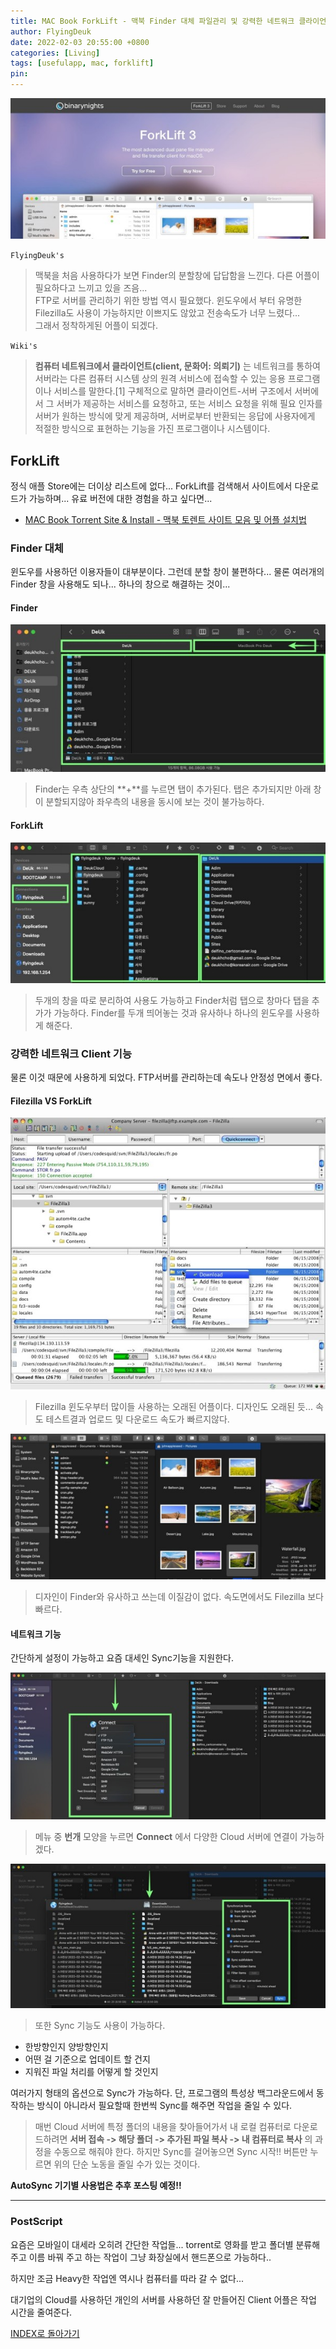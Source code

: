 ```yaml
---
title: MAC Book ForkLift - 맥북 Finder 대체 파일관리 및 강력한 네트워크 클라이언트 기능의 어플(Feat. ForkLift)
author: FlyingDeuk
date: 2022-02-03 20:55:00 +0800
categories: [Living]
tags: [usefulapp, mac, forklift]
pin:
---
```


![forklift](/img/living/app/forklift2.jpg)

`FlyingDeuk's`
> 맥북을 처음 사용하다가 보면 Finder의 분할창에 답답함을 느낀다. 다른 어플이 필요하다고 느끼고 있을 즈음... <br>
FTP로 서버를 관리하기 위한 방법 역시 필요했다. 윈도우에서 부터 유명한 Filezilla도 사용이 가능하지만 이쁘지도 않았고 전송속도가 너무 느렸다... <br>
그래서 정착하게된 어플이 되겠다.

`Wiki's`
> **컴퓨터 네트워크에서 클라이언트(client, 문화어: 의뢰기)** 는 네트워크를 통하여 서버라는 다른 컴퓨터 시스템 상의 원격 서비스에 접속할 수 있는 응용 프로그램이나 서비스를 말한다.[1] 구체적으로 말하면 클라이언트-서버 구조에서 서버에서 그 서버가 제공하는 서비스를 요청하고, 또는 서비스 요청을 위해 필요 인자를 서버가 원하는 방식에 맞게 제공하며, 서버로부터 반환되는 응답에 사용자에게 적절한 방식으로 표현하는 기능을 가진 프로그램이나 시스템이다.

## ForkLift
정식 애플 Store에는 더이상 리스트에 없다... ForkLift를 검색해서 사이트에서 다운로드가 가능하며... 유료 버전에 대한 경험을 하고 싶다면...

- [MAC Book Torrent Site & Install - 맥북 토렌트 사이트 모음 및 어플 설치법](/posts/MACSite/)

### Finder 대체
윈도우를 사용하던 이용자들이 대부분이다. 그런데 분할 창이 불편하다... 물론 여러개의 Finder 창을 사용해도 되나... 하나의 창으로 해결하는 것이...

#### Finder
![forklift](/img/living/app/forklift4.jpg)
> Finder는 우측 상단의 **+**를 누르면 탭이 추가된다. 탭은 추가되지만 아래 창이 분할되지않아 좌우측의 내용을 동시에 보는 것이 불가능하다.

#### ForkLift
![forklift](/img/living/app/forklift6.jpg)
> 두개의 창을 따로 분리하여 사용도 가능하고 Finder처럼 탭으로 창마다 탭을 추가가 가능하다. Finder를 두개 띄어놓는 것과 유사하나 하나의 윈도우를 사용하게 해준다.

### 강력한 네트워크 Client 기능
물론 이것 때문에 사용하게 되었다. FTP서버를 관리하는데 속도나 안정성 면에서 좋다.

#### Filezilla VS ForkLift

![forklift](/img/living/app/forklift1.jpg)
> Filezilla 윈도우부터 많이들 사용하는 오래된 어플이다. 디자인도 오래된 듯... 속도 테스트결과 업로드 및 다운로드 속도가 빠르지않다.

![forklift](/img/living/app/forklift3.jpg)
> 디자인이 Finder와 유사하고 쓰는데 이질감이 없다. 속도면에서도 Filezilla 보다 빠르다.

#### 네트워크 기능
간단하게 설정이 가능하고 요즘 대세인 Sync기능을 지원한다.

![forklift](/img/living/app/forklift5.jpg)
> 메뉴 중 **번개** 모양을 누르면 **Connect** 에서 다양한 Cloud 서버에 연결이 가능하겠다.

![forklift](/img/living/app/forklift7.jpg)
> 또한 Sync 기능도 사용이 가능하다.

- 한방향인지 양방향인지
- 어떤 걸 기준으로 업데이트 할 건지
- 지워진 파일 처리를 어떻게 할 것인지

여러가지 형태의 옵션으로 Sync가 가능하다. 단, 프로그램의 특성상 백그라운드에서 동작하는 방식이 아니라서 필요할때 한번씩 Sync를 해주면 작업을 줄일 수 있다.

> 매번 Cloud 서버에 특정 폴더의 내용을 찾아들어가서 내 로컬 컴퓨터로 다운로드하려면 **서버 접속 -> 해당 폴더 -> 추가된 파일 복사 -> 내 컴퓨터로 복사** 의 과정을 수동으로 해줘야 한다. 하지만 Sync를 걸어놓으면 Sync 시작!! 버튼만 누르면 위의 단순 노동을 줄일 수가 있는 것이다.

**AutoSync 기기별 사용법은 추후 포스팅 예정!!**

-----------

### PostScript
요즘은 모바일이 대세라 오히려 간단한 작업들... torrent로 영화를 받고 폴더별 분류해주고 이름 바꿔 주고 하는 작업이 그냥 화장실에서 핸드폰으로 가능하다..

하지만 조금 Heavy한 작업엔 역시나 컴퓨터를 따라 갈 수 없다...

대기업의 Cloud를 사용하던 개인의 서버를 사용하던 잘 만들어진 Client 어플은 작업 시간을 줄여준다.

[INDEX로 돌아가기](/posts/MACAPP/)
